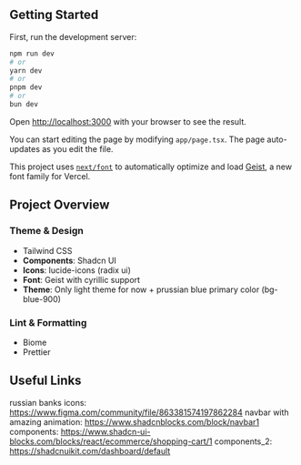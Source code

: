 ## Getting Started

First, run the development server:

```bash
npm run dev
# or
yarn dev
# or
pnpm dev
# or
bun dev
```

Open [http://localhost:3000](http://localhost:3000) with your browser to see the result.

You can start editing the page by modifying `app/page.tsx`. The page auto-updates as you edit the file.

This project uses [`next/font`](https://nextjs.org/docs/app/building-your-application/optimizing/fonts) to automatically optimize and load [Geist](https://vercel.com/font), a new font family for Vercel.

## Project Overview

### Theme & Design
* Tailwind CSS
* **Components**: Shadcn UI
* **Icons**: lucide-icons (radix ui)
* **Font**: Geist with cyrillic support
* **Theme**: Only light theme for now + prussian blue primary color (bg-blue-900)


### Lint & Formatting
* Biome
* Prettier



## Useful Links
russian banks icons: https://www.figma.com/community/file/863381574197862284
navbar with amazing animation: https://www.shadcnblocks.com/block/navbar1
components: https://www.shadcn-ui-blocks.com/blocks/react/ecommerce/shopping-cart/1
components_2: https://shadcnuikit.com/dashboard/default